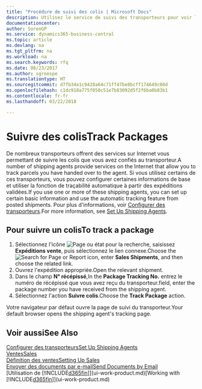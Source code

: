 ```yaml
---
title: "Procédure de suivi des colis | Microsoft Docs"
description: Utilisez le service de suivi des transporteurs pour voir la progression d'une livraison.
documentationcenter: 
author: SorenGP
ms.service: dynamics365-business-central
ms.topic: article
ms.devlang: na
ms.tgt_pltfrm: na
ms.workload: na
ms.search.keywords: rfq
ms.date: 08/23/2017
ms.author: sgroespe
ms.translationtype: HT
ms.sourcegitcommit: d7fb34e1c9428a64c71ff47be8bcff174649c00d
ms.openlocfilehash: c1dc918a775f050c51e7b83092d5f2f6ba0b83b1
ms.contentlocale: fr-fr
ms.lasthandoff: 03/22/2018

---
```

# <a name="track-packages"></a><span data-ttu-id="4d935-103">Suivre des colis</span><span class="sxs-lookup"><span data-stu-id="4d935-103">Track Packages</span></span>
<span data-ttu-id="4d935-104">De nombreux transporteurs offrent des services sur Internet vous permettant de suivre les colis que vous avez confiés au transporteur.</span><span class="sxs-lookup"><span data-stu-id="4d935-104">A number of shipping agents provide services on the Internet that allow you to track parcels you have handed over to the agent.</span></span> <span data-ttu-id="4d935-105">Si vous utilisez certains de ces transporteurs, vous pouvez configurer certaines informations de base et utiliser la fonction de traçabilité automatique à partir des expéditions validées.</span><span class="sxs-lookup"><span data-stu-id="4d935-105">If you use one or more of these shipping agents, you can set up certain basic information and use the automatic tracking feature from posted shipments.</span></span> <span data-ttu-id="4d935-106">Pour plus d'informations, voir [Configurer des transporteurs](sales-how-to-set-up-shipping-agents.md).</span><span class="sxs-lookup"><span data-stu-id="4d935-106">For more information, see [Set Up Shipping Agents](sales-how-to-set-up-shipping-agents.md).</span></span>

## <a name="to-track-a-package"></a><span data-ttu-id="4d935-107">Pour suivre un colis</span><span class="sxs-lookup"><span data-stu-id="4d935-107">To track a package</span></span>
1. <span data-ttu-id="4d935-108">Sélectionnez l'icône ![Page ou état pour la recherche](media/ui-search/search_small.png "Page ou état pour la recherche"), saisissez **Expéditions vente**, puis sélectionnez le lien connexe.</span><span class="sxs-lookup"><span data-stu-id="4d935-108">Choose the ![Search for Page or Report](media/ui-search/search_small.png "Search for Page or Report icon") icon, enter **Sales Shipments**, and then choose the related link.</span></span>
2. <span data-ttu-id="4d935-109">Ouvrez l'expédition appropriée.</span><span class="sxs-lookup"><span data-stu-id="4d935-109">Open the relevant shipment.</span></span>
3. <span data-ttu-id="4d935-110">Dans le champ **N° récépissé**,</span><span class="sxs-lookup"><span data-stu-id="4d935-110">In the **Package Tracking No.**</span></span> <span data-ttu-id="4d935-111">entrez le numéro de récépissé que vous avez reçu du transporteur.</span><span class="sxs-lookup"><span data-stu-id="4d935-111">field, enter the package number you have received from the shipping agent.</span></span>
4. <span data-ttu-id="4d935-112">Sélectionnez l'action **Suivre colis**.</span><span class="sxs-lookup"><span data-stu-id="4d935-112">Choose the **Track Package** action.</span></span>

<span data-ttu-id="4d935-113">Votre navigateur par défaut ouvre la page de suivi du transporteur.</span><span class="sxs-lookup"><span data-stu-id="4d935-113">Your default browser opens the shipping agent's tracking page.</span></span>

## <a name="see-also"></a><span data-ttu-id="4d935-114">Voir aussi</span><span class="sxs-lookup"><span data-stu-id="4d935-114">See Also</span></span>
[<span data-ttu-id="4d935-115">Configurer des transporteurs</span><span class="sxs-lookup"><span data-stu-id="4d935-115">Set Up Shipping Agents</span></span>](sales-how-to-set-up-shipping-agents.md)  
[<span data-ttu-id="4d935-116">Ventes</span><span class="sxs-lookup"><span data-stu-id="4d935-116">Sales</span></span>](sales-manage-sales.md)  
[<span data-ttu-id="4d935-117">Définition des ventes</span><span class="sxs-lookup"><span data-stu-id="4d935-117">Setting Up Sales</span></span>](sales-setup-sales.md)  
[<span data-ttu-id="4d935-118">Envoyer des documents par e-mail</span><span class="sxs-lookup"><span data-stu-id="4d935-118">Send Documents by Email</span></span>](ui-how-send-documents-email.md)  
<span data-ttu-id="4d935-119">[Utilisation de [!INCLUDE[d365fin](includes/d365fin_md.md)]](ui-work-product.md)</span><span class="sxs-lookup"><span data-stu-id="4d935-119">[Working with [!INCLUDE[d365fin](includes/d365fin_md.md)]](ui-work-product.md)</span></span>

